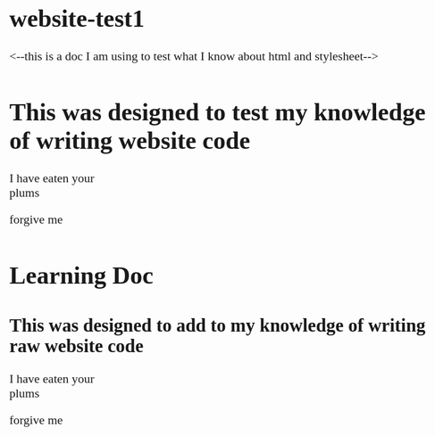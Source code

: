 # website-test1
<--this is a doc I am using to test what I know about html and stylesheet-->


<!DOCTYPE html>
<html>

  <head>
    <link rel="stylesheet" type="text/css" href="website-test1/css">
    <link href='https://fonts.googleapis.com/css?family=Amethysta' rel='stylesheet'>
    <title>Learning Doc</title> 
    <style>
    body{
    font-family: 'Amethysta';
    font-size: 22px;
    }
    </style>
  </head>
  <body>
  <div class= "header">
  <h1>This was designed to test my knowledge of writing website code</h1>
  </div>
  </body>
  
<p>I have eaten your <br>plums</p>
<p>forgive me</p>
  
</html>


<!DOCTYPE html>
<html>

  <head>
    <link rel="stylesheet" type="text/css" href="website-test1/css">
  </head>
  <body>
  <h1 class= "title"> Learning Doc</h2> 
  <h2 class= "title">This was designed to add to my knowledge of writing raw website code</h2>
  </body>
  
<p>I have eaten your <br>plums</p>
<p>forgive me</p>
  
</html>

